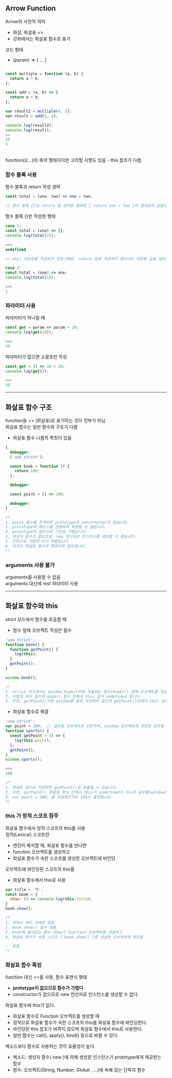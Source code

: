 ## Arrow Function

Arrow의 사전적 의미

- 화살, 화살표 =>
- 강좌에서는 화살표 함수로 표기

코드 형태

- (param) => { ... }

```js

const multiple = function (a, b) {
  return a * b;
};

const add = (a, b) => {
  return a + b;
};

var result2 = multiple(4, 5);
var result = add(1, 2);

console.log(result2);
console.log(result);
>>
20
3
```

<br/>
function(){...}의 축약 형태이지만 고려할 사항도 있음
- this 참조가 다름

### 함수 블록 사용

함수 블록과 return 작성 생략

```js
const total = (one, two) => one + two;

// 함수 블록 {}과 return 을 생략한 형태로 { return one + two }의 결과값과 같습니다
```

함수 블록 {}만 작성한 형태

```js
case 1:
const total = (one) => {};
console.log(total(1));

>>>
undefined

// why? 리턴문을 작성하지 않았기때문, return 문을 작성하지 않더라도 리턴될 값을 넣어주면 undefined가 아님

case 2:
const total = (one) => one;
console.log(total(1));

>>>
1
```

### 파라미터 사용

파라미터가 하나일 때

```js
const get = param => param + 20;
console.log(get(10));

>>>
30
```

파라미터가 없으면 소괄호만 작성

```js
const get = () => 10 + 20;
console.log(get());

>>>
30
```

<hr/>

## 화살표 함수 구조

function을 => (화살표)로 표기하는 것이 전부가 아님<br/>
화살표 함수는 일반 함수와 구조가 다름

- 화살표 함수 나름의 특징이 있음

```js
{
  debugger;
  ('use strict');

  const book = function () {
    return 100;
  };

  debugger;

  const point = () => 100;

  debugger;
}

/*
1. point 함수를 전개하면 prototype과 constructor가 없습니다.
2. prototype에 메소드를 연결하여 확장할 수 없습니다.
3. prototype이 없으므로 그만큼 가볍습니다.
4. 생성자 함수가 없으므로, new 연산자로 인스턴스를 생성할 수 없습니다.
5. 단독으로 가볍게 쓰기 위함입니다.
6. 이것이 화살표 함수의 특징이며 용도입니다.
*/
```

### arguments 사용 불가

arguments를 사용할 수 없음 <br/>
arguments 대신에 rest 파라미터 사용

<hr/>

## 화살표 함수와 this

strict 모드에서 함수를 호출할 때

- 함수 앞에 오브젝트 작성은 필수

```js
'use strict';
function book() {
  function getPoint() {
    log(this);
  }
  getPoint();
}

window.book();

/*
1. strict 모드에서는 window.book()처럼 호출하는 함수(book()) 앞에 오브젝트를 작성해야 합니다
2. 이렇게 하지 않으면 book() 함수 안에서 this 값이 undefined 입니다
3. 또한, getPoint()처럼 window를 앞에 작성하지 않으면 getPoint()안에서 this 값이 undefined 입니다.
```

- 화살표 함수로 해결

```js
'use strict';
var point = 100;  // 글로벌 오브젝트로 선언하여, window 오브젝트에 저장및 공유됨
function sports() {
  const getPoint = () => {
    log(this.point);
  };
  getPoint();
}
window.sports();

>>>
100

/*
1. 화살표 함수로 작성하면 getPoint()로 호출할 수 있습니다.
2. 또한, getPoint() 화살표 함수 안에서 this가 undefined가 아니라 글로벌(window) 오브젝트를 참조합니다.
3. var point = 100; 을 작성했으므로 100이 출력됩니다.
*/
```

### this 가 정적 스코프 참주

화살표 함수에서 정적 스코프의 this를 사용<br/>
정적(Lexical) 스코프란

- 엔진이 해석할 때, 화살표 함수를 만나면
- function 오브젝트를 생성하고
- 화살표 함수가 속한 스코프를 생성한 오브젝트에 바인딩

오브젝트에 바인딩된 스코프의 this를

- 화살표 함수에서 this로 사용

```js
var title = '책';
const book = {
  show: () => console.log(this.title);
}
book.show();

/*
1. 위에서 부터 아래로 읽음
2. book.show() 함수 호출
3. book에 들어있는 함수 show가 function 오브젝트를 생성하고
4. 화살표 함수가 속한 스코프 [ book.show() ]를 생성한 오브젝트에 바인딩

-- 멈춤
*/
```

### 화살표 함수 특징

function 대신 =>를 사용, 함수 표현식 형태

- <b>prototype이 없으므로 함수가 가볍다</b>
- constructor가 없으므로 new 연산자로 인스턴스를 생성할 수 없다.

화살표 함수에 this가 없다.

- 화살표 함수로 Function 오브젝트를 생성할 때
- 정적으로 화살표 함수가 속한 스코프의 this를 화살표 함수에 바인딩한다.
- 바인딩된 this 참조가 바뀌지 않으며 화살표 함수에서 this로 사용한다.
- 일반 함수는 call(), apply(), bind() 등으로 바꿀 수 있다.

메소드보다 함수로 사용하는 것이 효율성이 높다.

- 메소드: 생성자 함수( new )에 의해 생성된 인스턴스가 prototype에게 제공받는 함수
- 함수: 오브젝트(String, Number, Global , ...)에 속해 있는 단독의 함수

